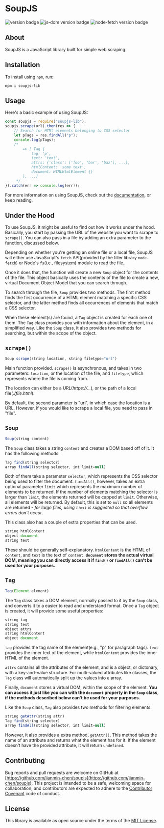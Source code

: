 # SoupJS
![version badge](https://img.shields.io/badge/version-1.0.0-brightgreen)
![js-dom version badge](https://img.shields.io/badge/js--dom-16.6.0-informational)
![node-fetch version badge](https://img.shields.io/badge/node--fetch-2.6.1-informational)

## About
SoupJS is a JavaScript library built for simple web scraping.

## Installation
To install using `npm`, run:
```
npm i soupjs-lib
```

## Usage
Here's a basic example of using SoupJS:
```javascript
const soupjs = require("soupjs-lib");
soupjs.scrape(url).then(res => {
    // Search for HTMl elements belonging to CSS selector
    let pTags = res.findAll("p");
    console.log(pTags);
    /*
        => [ Tag {
            tag: 'p',
            text: 'text',
            attrs: {'class': ['foo', 'bar', 'baz'], ...},
            htmlContent: 'some text',
            document: HTMLHtmlElement {}
        }, ...]
     */
}).catch(err => console.log(err));
```
For more information on using SoupJS, check out the [documentation](https://jianmin-chen.github.io/soupjs-docs), or keep reading.

## Under the Hood
To use SoupJS, it might be useful to find out how it works under the hood. Basically, you start by passing the URL of the website you want to scrape to `scrape()`. You can also pass in a file by adding an extra parameter to the function, discussed below.

Depending on whether you're getting an online file or a local file, SoupJS will either use JavaScript's `fetch` API(provided by the filler library `node-fetch`) or Node's `fs`(i.e., filesystem) module to read the file.

Once it does that, the function will create a new `Soup` object for the contents of the file. This object basically uses the contents of the file to create a new, virtual Document Object Model that you can search through.

To search through the file, `Soup` provides two methods. The first method finds the first occurrence of a HTML element matching a specific CSS selector, and the latter method finds all occurrences of elements that match a CSS selector.

When these element(s) are found, a `Tag` object is created for each one of them. The `Tag` class provides you with information about the element, in a simplified way. Like the `Soup` class, it also provides two methods for searching, but within the scope of the object.

## `scrape()`
```javascript
Soup scrape(string location, string filetype="url")
```
Main function provided. `scrape()` is asynchronous, and takes in two parameters: `location`, or the location of the file, and `filetype`, which represents where the file is coming from.

The location can either be a URL(*https://...*), or the path of a local file(*./file.html*).

By default, the second parameter is "url", in which case the location is a URL. However, if you would like to scrape a local file, you need to pass in "file".

## `Soup`
```javascript
Soup(string content)
```
The `Soup` class takes a string `content` and creates a DOM based off of it. It has the following methods:
```javascript
Tag find(string selector)
array findAll(string selector, int limit=null)
```
Both of them take a parameter `selector`, which represents the CSS selector being used to filter the document. `findAll()`, however, takes an extra optional parameter `limit` which represents the maximum number of elements to be returned. If the number of elements matching the selector is larger than `limit`, the elements returned will be capped at `limit`. Otherwise, all elements will be returned. By default, this is set to `null` so all elements are returned - *for large files, using `limit` is suggested so that overflow errors don't occur*.

This class also has a couple of extra properties that can be used.
```javascript
string htmlContent
object document
string text
```
These should be generally self-explanatory. `htmlContent` is the HTML of `content`, and `text` is the text of `content`. **`document` stores the actual virtual DOM, meaning you can directly access it if `find()` or `findAll()` can't be used for your purposes.**

## `Tag`
```javascript
Tag(Element element)
```
The `Tag` class takes a DOM element, normally passed to it by the `Soup` class, and converts it to a easier to read and understand format. Once a `Tag` object is created, it will provide some useful properties:
```javascript
string tag
string text
object attrs
string htmlContent
object document
```
`tag` provides the tag name of the element(e.g., "p" for paragraph tags). `text` provides the inner text of the element, while `htmlContent` provides the inner HTML of the element.

`attrs` contains all the attributes of the element, and is a object, or dictonary, with a key-and-value structure. For multi-valued attributes like classes, the `Tag` class will automatically split up the values into a array.

Finally, `document` stores a virtual DOM, within the scope of the element. **You can access it just like you can with the `document` property in the `Soup` class, if the methods described below can't be used for your purposes.**

Like the `Soup` class, `Tag` also provides two methods for filtering elements.
```javascript
string getAttr(string attr)
Tag find(string selector)
array findAll(string selector, int limit=null)
```
However, it also provides a extra method, `getAttr()`. This method takes the name of an attribute and returns what the element has for it. If the element doesn't have the provided attribute, it will return `undefined`.


## Contributing
Bug reports and pull requests are welcome on GitHub at [https://github.com/jianmin-chen/soupjs](https://github.com/jianmin-chen/soupjs). This project is intended to be a safe, welcoming space for collaboration, and contributors are expected to adhere to the [Contributor Covenant](http://contributor-covenant.org) code of conduct.

## License
This library is available as open source under the terms of the [MIT License](https://opensource.org/licenses/MIT).
